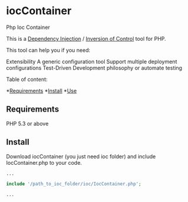 iocContainer
============

Php Ioc Container

This is a [Dependency Injection](http://www.martinfowler.com/articles/injection.html) / [Inversion of Control](http://codebetter.com/jeremymiller/2005/09/13/inversion-of-control-with-the-plugin-pattern/) tool for PHP.

This tool can help you if you need:

Extensibility
A generic configuration tool
Support multiple deployment configurations
Test-Driven Development philosophy or automate testing

Table of content:

*[Requirements](#requirements)
*[Install](#install)
*[Use](#use)


Requirements
------------

PHP 5.3 or above

Install
-------

Download iocContainer (you just need ioc folder) and include IocContainer.php to your code.

```php
...

include '/path_to_ioc_folder/ioc/IocContainer.php';

...
```
